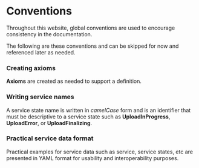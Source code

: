 # Conventions
Throughout this website, global conventions are used to encourage consistency in the documentation.

The following are these conventions and can be skipped for now and referenced later as needed.

### Creating axioms
**Axioms** are created as needed to support a definition.

### Writing service names
A service state name is written in *camelCase* form and is an identifier that must be descriptive to a service state such as **UploadInProgress**, **UploadError**, or **UploadFinalizing**.

### Practical service data format
Practical examples for service data such as service, service states, etc are presented in YAML format for usability and interoperability purposes.
